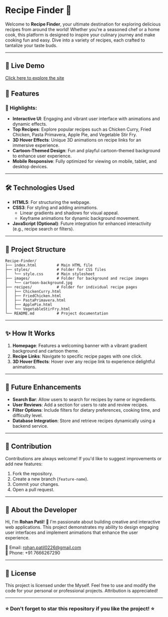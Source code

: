 # Recipe Finder 🍴

Welcome to **Recipe Finder**, your ultimate destination for exploring delicious recipes from around the world! Whether you're a seasoned chef or a home cook, this platform is designed to inspire your culinary journey and make cooking fun and easy. Dive into a variety of recipes, each crafted to tantalize your taste buds.

---
## 🌟 Live Demo
[Click here to explore the site](https://rohan-patil11.github.io/Recipee-Finder/)

## 🚀 Features

### 🌟 Highlights:
- **Interactive UI**: Engaging and vibrant user interface with animations and dynamic effects.
- **Top Recipes**: Explore popular recipes such as Chicken Curry, Fried Chicken, Pasta Primavera, Apple Pie, and Vegetable Stir Fry.
- **3D Hover Effects**: Unique 3D animations on recipe links for an immersive experience.
- **Cartoon-Themed Design**: Fun and playful cartoon-themed background to enhance user experience.
- **Mobile Responsive**: Fully optimized for viewing on mobile, tablet, and desktop devices.

---

## 🛠️ Technologies Used

- **HTML5**: For structuring the webpage.
- **CSS3**: For styling and adding animations.
  - Linear gradients and shadows for visual appeal.
  - Keyframe animations for dynamic background movement.
- **JavaScript (Optional)**: Future integration for enhanced interactivity (e.g., recipe search or filters).

---

## 📂 Project Structure

```
Recipe-Finder/
├── index.html         # Main HTML file
├── styles/            # Folder for CSS files
│   └── style.css      # Main stylesheet
├── images/            # Folder for background and recipe images
│   └── cartoon-background.jpg
├── recipes/           # Folder for individual recipe pages
│   ├── ChickenCurry.html
│   ├── FriedChicken.html
│   ├── PastaPrimavera.html
│   ├── ApplePie.html
│   └── VegetableStirFry.html
└── README.md          # Project documentation
```

---

## ✨ How It Works

1. **Homepage**: Features a welcoming banner with a vibrant gradient background and cartoon theme.
2. **Recipe Links**: Navigate to specific recipe pages with one click.
3. **3D Hover Effects**: Hover over any recipe link to experience delightful animations.

---

## 🚧 Future Enhancements

- **Search Bar**: Allow users to search for recipes by name or ingredients.
- **User Reviews**: Add a section for users to rate and review recipes.
- **Filter Options**: Include filters for dietary preferences, cooking time, and difficulty level.
- **Database Integration**: Store and retrieve recipes dynamically using a backend service.

---

## 🤝 Contribution

Contributions are always welcome! If you'd like to suggest improvements or add new features:

1. Fork the repository.
2. Create a new branch (`feature-name`).
3. Commit your changes.
4. Open a pull request.

---

## 💼 About the Developer

Hi, I'm **Rohan Patil**! 👋 I'm passionate about building creative and interactive web applications. This project demonstrates my ability to design engaging user interfaces and implement animations that enhance the user experience.

📧 Email: [rohan.patil0226@gmail.com](mailto:rohan.patil0226@gmail.com)  
📱 Phone: +91 7666267290  


---

## 📜 License

This project is licensed under the Myself. Feel free to use and modify the code for your personal or professional projects. Attribution is appreciated!

---

### ⭐ Don't forget to star this repository if you like the project! ⭐
